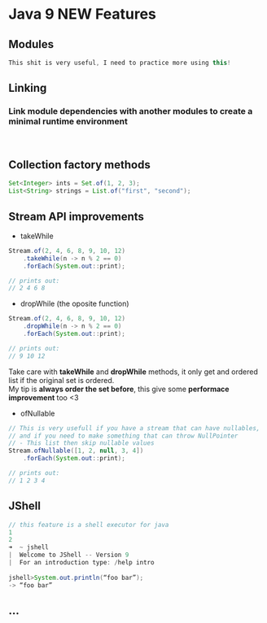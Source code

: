 # Java 9 NEW Features

## Modules 
```java
This shit is very useful, I need to practice more using this!
```

## Linking
### Link module dependencies with another modules to create a minimal runtime environment 
<br>

## Collection factory methods 
```java
Set<Integer> ints = Set.of(1, 2, 3);
List<String> strings = List.of("first", "second");
```


## Stream API improvements
- takeWhile
```java
Stream.of(2, 4, 6, 8, 9, 10, 12)
    .takeWhile(n -> n % 2 == 0)
    .forEach(System.out::print);

// prints out:
// 2 4 6 8
```

- dropWhile (the oposite function)
```java
Stream.of(2, 4, 6, 8, 9, 10, 12)
    .dropWhile(n -> n % 2 == 0)
    .forEach(System.out::print);

// prints out:
// 9 10 12
```

Take care with **takeWhile** and **dropWhile** methods, it only get and ordered list if the original set is ordered.<br>
My tip is **always order the set before**, this give some **performace improvement** too <3 

- ofNullable

```java
// This is very usefull if you have a stream that can have nullables,
// and if you need to make something that can throw NullPointer
// - This list then skip nullable values
Stream.ofNullable([1, 2, null, 3, 4])
    .forEach(System.out::print);

// prints out:
// 1 2 3 4
```


## JShell 
```java
// this feature is a shell executor for java
1
2
➜  ~ jshell
|  Welcome to JShell -- Version 9
|  For an introduction type: /help intro
 
jshell>System.out.println(“foo bar”);
-> “foo bar”
```

## ...
